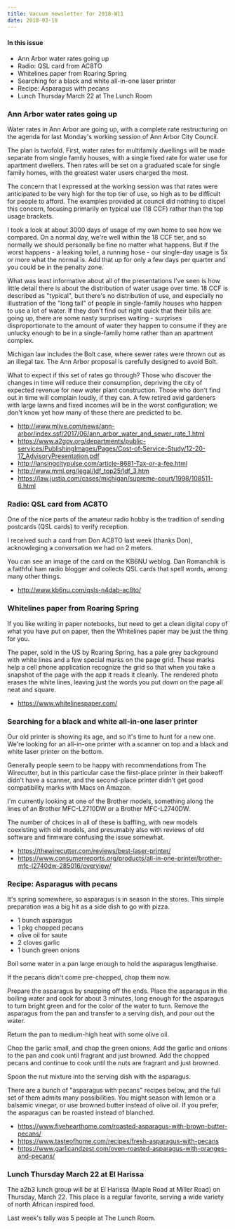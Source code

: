 ```yaml
---
title: Vacuum newsletter for 2018-W11
date: 2018-03-18
---
```

#### In this issue

* Ann Arbor water rates going up
* Radio: QSL card from AC8TO
* Whitelines paper from Roaring Spring
* Searching for a black and white all-in-one laser printer
* Recipe: Asparagus with pecans
* Lunch Thursday March 22 at The Lunch Room

### Ann Arbor water rates going up

Water rates in Ann Arbor are going up, with a complete
rate restructuring on the agenda for last Monday's working
session of Ann Arbor City Council.

The plan is twofold. First, water rates for
multifamily dwellings will be made separate
from single family houses, with a single fixed
rate for water use for apartment dwellers. Then
rates will be set on a graduated scale for single
family homes, with the greatest water users charged
the most.

The concern that I expressed at the working session
was that rates were anticipated to be very high for
the top tier of use, so high as to be difficult
for people to afford. The examples provided at council
did nothing to dispel this concern, focusing primarily
on typical use (18 CCF) rather than the top usage brackets.

I took a look at about 3000 days of usage of my own
home to see how we compared. On a normal day, we're
well within the 18 CCF tier, and so normally we should
personally be fine no matter what happens. But if the
worst happens - a leaking toilet, a running hose - our
single-day usage is 5x or more what the normal is.
Add that up for only a few days per quarter and you
could be in the penalty zone.

What was least informative about all of the presentations
I've seen is how little detail there is about the distribution
of water usage over time. 18 CCF is described as "typical",
but there's no distribution of use, and especially no illustration
of the "long tail" of people in single-family houses who
happen to use a lot of water. If they don't find out right
quick that their bills are going up, there are some
nasty surprises waiting - surprises disproportionate
to the amount of water they happen to consume if they
are unlucky enough to be in a single-family home rather
than an apartment complex.

Michigan law includes the Bolt case, where sewer
rates were thrown out as an illegal tax. The Ann
Arbor proposal is carefully designed to avoid
Bolt.

What to expect if this set of rates go through? Those who
discover the changes in time will reduce their consumption,
depriving the city of expected revenue for new water plant
construction. Those who don't find out in time will
complain loudly, if they can. A few retired avid gardeners with
large lawns and fixed incomes will be in the worst
configuration; we don't know yet how many of these there
are predicted to be.

* http://www.mlive.com/news/ann-arbor/index.ssf/2017/06/ann_arbor_water_and_sewer_rate_1.html
* https://www.a2gov.org/departments/public-services/PublishingImages/Pages/Cost-of-Service-Study/12-20-17_AdvisoryPresentation.pdf
* http://lansingcitypulse.com/article-8681-Tax-or-a-fee.html
* http://www.mml.org/legal/ldf_top25/ldf_3.htm
* https://law.justia.com/cases/michigan/supreme-court/1998/108511-6.html

### Radio: QSL card from AC8TO

One of the nice parts of the amateur radio hobby is
the tradition of sending postcards (QSL cards) to 
verify reception. 

I received such a card from Don AC8TO last
week (thanks Don), acknowleging a conversation
we had on 2 meters. 

You can see an image of the card on the KB6NU
weblog. Dan Romanchik is a faithful ham radio blogger and
collects QSL cards that spell words, among many
other things.

* http://www.kb6nu.com/qsls-n4dab-ac8to/

### Whitelines paper from Roaring Spring

If you like writing in paper notebooks, but need to
get a clean digital copy of what you have put on paper,
then the Whitelines paper may be just the thing for you.

The paper, sold in the US by Roaring Spring, has
a pale grey background with white lines and a few
special marks on the page grid. These marks help a
cell phone application recognize the grid so that when
you take a snapshot of the page with the app it
reads it cleanly. The rendered photo erases the
white lines, leaving just the words you put down
on the page all neat and square.

* https://www.whitelinespaper.com/

### Searching for a black and white all-in-one laser printer

Our old printer is showing its age, and so it's time to hunt
for a new one. We're looking for an all-in-one printer with
a scanner on top and a black and white laser printer on the bottom.

Generally people seem to be happy with recommendations
from The Wirecutter, but in this particular case the
first-place printer in their bakeoff didn't have a scanner,
and the second-place printer didn't get good compatibility
marks with Macs on Amazon.

I'm currently looking at one of the Brother models, something
along the lines of an Brother MFC-L2710DW or a Brother MFC-L2740DW.

The number of choices in all of these is baffling, with
new models coexisting with old models, and presumably
also with reviews of old software and firmware confusing
the issue somewhat.

* https://thewirecutter.com/reviews/best-laser-printer/
* https://www.consumerreports.org/products/all-in-one-printer/brother-mfc-l2740dw-285016/overview/

### Recipe: Asparagus with pecans

It's spring somewhere, so asparagus is in season in the
stores. This simple preparation was a big hit as a side dish to
go with pizza.

* 1 bunch asparagus
* 1 pkg chopped pecans
* olive oil for saute
* 2 cloves garlic
* 1 bunch green onions

Boil some water in a pan large enough to hold the asparagus
lengthwise.

If the pecans didn't come pre-chopped, chop them now.

Prepare the asparagus by snapping off the ends. Place the
asparagus in the boiling water and cook for about 3 minutes,
long enough for the asparagus to turn bright green and for
the color of the water to turn. Remove the asparagus from
the pan and transfer to a serving dish, and pour out the
water. 

Return the pan to medium-high heat with some olive oil.

Chop the garlic small, and chop the green onions. Add the
garlic and onions to the pan and cook until fragrant and
just browned. Add the chopped pecans and continue to cook
until the nuts are fragrant and just browned.

Spoon the nut mixture into the serving dish with the asparagus.

There are a bunch of "asparagus with pecans" recipes below,
and the full set of them admits many possibilities. You
might season with lemon or a balsamic vinegar, or use browned
butter instead of olive oil. If you prefer, the asparagus
can be roasted instead of blanched.

* https://www.fivehearthome.com/roasted-asparagus-with-brown-butter-pecans/
* https://www.tasteofhome.com/recipes/fresh-asparagus-with-pecans
* https://www.garlicandzest.com/oven-roasted-asparagus-with-oranges-and-pecans/

### Lunch Thursday March 22 at El Harissa

The a2b3 lunch group will be at El Harissa (Maple Road at Miller Road)
on Thursday, March 22. This place is a regular favorite, serving
a wide variety of north African inspired food.

Last week's tally was 5 people at The Lunch Room.
